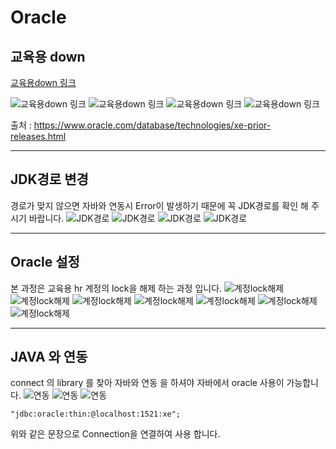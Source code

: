 # Oracle

## 교육용 down

[교육용down 링크](https://www.oracle.com/database/technologies/xe-prior-releases.html)

![교육용down 링크](./image/Database_Downloads_1.png)
![교육용down 링크](./image/Database_Downloads_2.png)
![교육용down 링크](./image/Database_Downloads_3.png)
![교육용down 링크](./image/Database_Downloads_4.png)

출처 : https://www.oracle.com/database/technologies/xe-prior-releases.html

---

## JDK경로 변경

경로가 맞지 않으면 자바와 연동시 Error이 발생하기 때문에 꼭 JDK경로를 확인 해 주시기 바랍니다.
![JDK경로](./image/jdk경로변경1.png)
![JDK경로](./image/jdk경로변경2.png)
![JDK경로](./image/jdk경로변경3.png)
![JDK경로](./image/jdk경로변경4.png)

---

## Oracle 설정

본 과정은 교육용 hr 계정의 lock을 해제 하는 과정 입니다.
![계정lock해제](./image/setting1.png)
![계정lock해제](./image/setting2.png)
![계정lock해제](./image/setting3.png)
![계정lock해제](./image/setting4.png)
![계정lock해제](./image/setting5.png)
![계정lock해제](./image/setting6.png)
![계정lock해제](./image/setting7.png)

---

## JAVA 와 연동

connect 의 library 를 찾아 자바와 연동 을 하셔야 자바에서 oracle 사용이 가능합니다.
![연동](./image/이클립스_buildPath.png)
![연동](./image/이클립스_buildPath2.png)
![연동](./image/이클립스_buildPath3.png)

```
"jdbc:oracle:thin:@localhost:1521:xe";
```

위와 같은 문장으로 Connection을 연결하여 사용 합니다.
